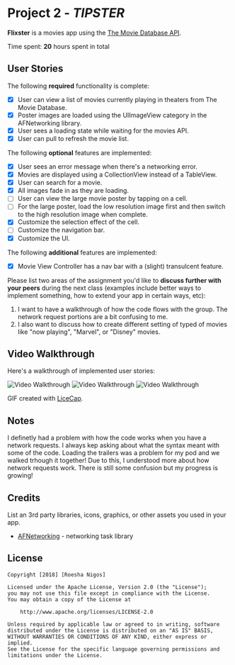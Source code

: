# Project 2 - *TIPSTER*

**Flixster** is a movies app using the [The Movie Database API](http://docs.themoviedb.apiary.io/#).

Time spent: **20** hours spent in total

## User Stories

The following **required** functionality is complete:

- [X] User can view a list of movies currently playing in theaters from The Movie Database.
- [X] Poster images are loaded using the UIImageView category in the AFNetworking library.
- [X] User sees a loading state while waiting for the movies API.
- [X] User can pull to refresh the movie list.

The following **optional** features are implemented:

- [X] User sees an error message when there's a networking error.
- [X] Movies are displayed using a CollectionView instead of a TableView.
- [X] User can search for a movie.
- [X] All images fade in as they are loading.
- [ ] User can view the large movie poster by tapping on a cell.
- [ ] For the large poster, load the low resolution image first and then switch to the high resolution image when complete.
- [X] Customize the selection effect of the cell.
- [ ] Customize the navigation bar.
- [X] Customize the UI.

The following **additional** features are implemented:

- [X] Movie View Controller has a nav bar with a (slight) transulcent feature.

Please list two areas of the assignment you'd like to **discuss further with your peers** during the next class (examples include better ways to implement something, how to extend your app in certain ways, etc):

1. I want to have a walkthrough of how the code flows with the group. The network request portions are a bit confusing to me.
2. I also want to discuss how to create different setting of typed of movies like "now playing", "Marvel", or "Disney" movies.

## Video Walkthrough

Here's a walkthrough of implemented user stories:

<img src='https://i.imgur.com/sf4ql1D.gif' title='Video Walkthrough' width='' alt='Video Walkthrough' />

<img src='https://i.imgur.com/7m1aS1r.gif' title='Video Walkthrough' width='' alt='Video Walkthrough' />

<img src='https://i.imgur.com/LfbgYaL.gif' title='Video Walkthrough' width='' alt='Video Walkthrough' />

GIF created with [LiceCap](http://www.cockos.com/licecap/).

## Notes

I definetly had a problem with how the code works when you have a network requests. I always kep asking about what the syntax meant with some of the code. Loading the trailers was a problem for my pod and we walked trhough it together! Due to this, I understood more about how network requests work. There is still some confusion but my progress is growing!
## Credits

List an 3rd party libraries, icons, graphics, or other assets you used in your app.

- [AFNetworking](https://github.com/AFNetworking/AFNetworking) - networking task library

## License

    Copyright [2018] [Roesha Nigos]

    Licensed under the Apache License, Version 2.0 (the "License");
    you may not use this file except in compliance with the License.
    You may obtain a copy of the License at

        http://www.apache.org/licenses/LICENSE-2.0

    Unless required by applicable law or agreed to in writing, software
    distributed under the License is distributed on an "AS IS" BASIS,
    WITHOUT WARRANTIES OR CONDITIONS OF ANY KIND, either express or implied.
    See the License for the specific language governing permissions and
    limitations under the License.
